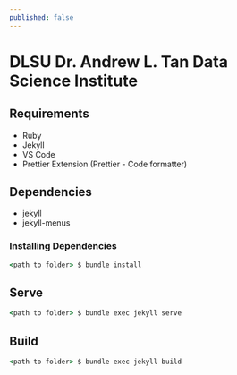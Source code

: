 ```yaml
---
published: false
---
```


# DLSU Dr. Andrew L. Tan Data Science Institute

<!-- TODO: Description here -->

<!-- Description here -->

## Requirements

- Ruby
- Jekyll
- VS Code
- Prettier Extension (Prettier - Code formatter)

## Dependencies

- jekyll
- jekyll-menus

### Installing Dependencies

```cmd
<path to folder> $ bundle install
```

## Serve

```cmd
<path to folder> $ bundle exec jekyll serve
```

## Build

```cmd
<path to folder> $ bundle exec jekyll build
```
